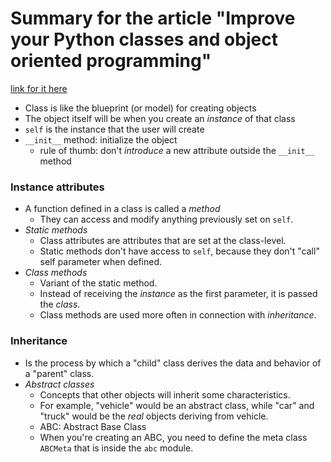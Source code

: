 # Summary for the article "Improve your Python classes and object oriented programming"
[link for it here](https://jeffknupp.com/blog/2014/06/18/improve-your-python-python-classes-and-object-oriented-programming/)

- Class is like the blueprint (or model) for creating objects
- The object itself will be when you create an _instance_ of that class
- `self` is the instance that the user will create
- `__init__` method: initialize the object
	- rule of thumb: don't *introduce* a new attribute outside the `__init__` method
### Instance attributes
- A function defined in a class is called a *method*
	- They can access and modify anything previously set on `self`.
- *Static methods*
	- Class attributes are attributes that are set at the class-level.
	- Static methods don't have access to `self`, because they don't "call" self parameter when defined.
- *Class methods*
	- Variant of the static method.
	- Instead of receiving the *instance* as the first parameter, it is passed the *class*.
	- Class methods are used more often in connection with _inheritance_.
### Inheritance
- Is the process by which a "child" class derives the data and behavior of a "parent" class.
- *Abstract classes*
	- Concepts that other objects will inherit some characteristics.
	- For example, "vehicle" would be an abstract class, while "car" and "truck" would be the _real_ objects deriving from vehicle.
	- ABC: Abstract Base Class
	- When you're creating an ABC, you need to define the meta class `ABCMeta` that is inside the `abc` module.